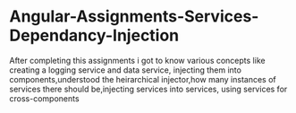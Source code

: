 # Angular-Assignments-Services-Dependancy-Injection
After completing this assignments i got to know various concepts like creating a logging service and data service, injecting them into components,understood the heirarchical injector,how many instances of services there should be,injecting services into services, using services for cross-components
